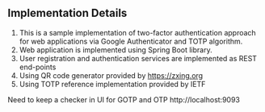 Implementation Details 
---------------------
1. This is a sample implementation of two-factor authentication approach for web applications via Google Authenticator and TOTP algorithm.
2. Web application is implemented using Spring Boot library.
3. User registration and authentication services are implemented as REST end-points
4. Using QR code generator provided by https://zxing.org
5. Using TOTP reference implementation provided by IETF


Need to keep a checker in UI for GOTP and OTP
http://localhost:9093


